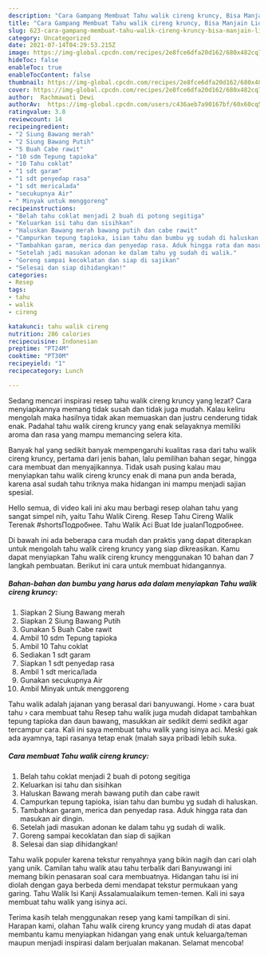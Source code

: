 ```yaml
---
description: "Cara Gampang Membuat Tahu walik cireng kruncy, Bisa Manjain Lidah"
title: "Cara Gampang Membuat Tahu walik cireng kruncy, Bisa Manjain Lidah"
slug: 623-cara-gampang-membuat-tahu-walik-cireng-kruncy-bisa-manjain-lidah
category: Uncategorized
date: 2021-07-14T04:29:53.215Z
image: https://img-global.cpcdn.com/recipes/2e8fce6dfa20d162/680x482cq70/tahu-walik-cireng-kruncy-foto-resep-utama.jpg
hideToc: false
enableToc: true
enableTocContent: false
thumbnail: https://img-global.cpcdn.com/recipes/2e8fce6dfa20d162/680x482cq70/tahu-walik-cireng-kruncy-foto-resep-utama.jpg
cover: https://img-global.cpcdn.com/recipes/2e8fce6dfa20d162/680x482cq70/tahu-walik-cireng-kruncy-foto-resep-utama.jpg
author:  Rachmawati Dewi
authorAv:  https://img-global.cpcdn.com/users/c436aeb7a90167bf/60x60cq50/avatar.jpg
ratingvalue: 3.8
reviewcount: 14
recipeingredient:
- "2 Siung Bawang merah"
- "2 Siung Bawang Putih"
- "5 Buah Cabe rawit"
- "10 sdm Tepung tapioka"
- "10 Tahu coklat"
- "1 sdt garam"
- "1 sdt penyedap rasa"
- "1 sdt mericalada"
- "secukupnya Air"
- " Minyak untuk menggoreng"
recipeinstructions:
- "Belah tahu coklat menjadi 2 buah di potong segitiga"
- "Keluarkan isi tahu dan sisihkan"
- "Haluskan Bawang merah bawang putih dan cabe rawit"
- "Campurkan tepung tapioka, isian tahu dan bumbu yg sudah di haluskan."
- "Tambahkan garam, merica dan penyedap rasa. Aduk hingga rata dan masukan air dingin."
- "Setelah jadi masukan adonan ke dalam tahu yg sudah di walik."
- "Goreng sampai kecoklatan dan siap di sajikan"
- "Selesai dan siap dihidangkan!"
categories:
- Resep
tags:
- tahu
- walik
- cireng

katakunci: tahu walik cireng 
nutrition: 286 calories
recipecuisine: Indonesian
preptime: "PT24M"
cooktime: "PT30M"
recipeyield: "1"
recipecategory: Lunch

---
```



Sedang mencari inspirasi resep tahu walik cireng kruncy yang lezat? Cara menyiapkannya memang tidak susah dan tidak juga mudah. Kalau keliru mengolah maka hasilnya tidak akan memuaskan dan justru cenderung tidak enak. Padahal tahu walik cireng kruncy yang enak selayaknya memiliki aroma dan rasa yang mampu memancing selera kita.


Banyak hal yang sedikit banyak mempengaruhi kualitas rasa dari tahu walik cireng kruncy, pertama dari jenis bahan, lalu pemilihan bahan segar, hingga cara membuat dan menyajikannya. Tidak usah pusing kalau mau menyiapkan tahu walik cireng kruncy enak di mana pun anda berada, karena asal sudah tahu triknya maka hidangan ini mampu menjadi sajian spesial.

Hello semua, di video kali ini aku mau berbagi resep olahan tahu yang sangat simpel nih, yaitu Tahu Walik Cireng. Resep Tahu Cireng Walik Terenak #shortsПодробнее. Tahu Walik Aci Buat Ide jualanПодробнее.


Di bawah ini ada beberapa cara mudah dan praktis yang dapat diterapkan untuk mengolah tahu walik cireng kruncy yang siap dikreasikan. Kamu dapat menyiapkan Tahu walik cireng kruncy menggunakan 10 bahan dan 7 langkah pembuatan. Berikut ini cara untuk membuat hidangannya.

<!--inarticleads1-->

##### Bahan-bahan dan bumbu yang harus ada dalam menyiapkan Tahu walik cireng kruncy:

1. Siapkan 2 Siung Bawang merah
1. Siapkan 2 Siung Bawang Putih
1. Gunakan 5 Buah Cabe rawit
1. Ambil 10 sdm Tepung tapioka
1. Ambil 10 Tahu coklat
1. Sediakan 1 sdt garam
1. Siapkan 1 sdt penyedap rasa
1. Ambil 1 sdt merica/lada
1. Gunakan secukupnya Air
1. Ambil  Minyak untuk menggoreng


Tahu walik adalah jajanan yang berasal dari banyuwangi. Home › cara buat tahu › cara membuat tahu Resep tahu walik juga mudah didapat tambahkan tepung tapioka dan daun bawang, masukkan air sedikit demi sedikit agar tercampur cara. Kali ini saya membuat tahu walik yang isinya aci. Meski gak ada ayamnya, tapi rasanya tetap enak (malah saya pribadi lebih suka. 

<!--inarticleads2-->

##### Cara membuat Tahu walik cireng kruncy:

1. Belah tahu coklat menjadi 2 buah di potong segitiga
1. Keluarkan isi tahu dan sisihkan
1. Haluskan Bawang merah bawang putih dan cabe rawit
1. Campurkan tepung tapioka, isian tahu dan bumbu yg sudah di haluskan.
1. Tambahkan garam, merica dan penyedap rasa. Aduk hingga rata dan masukan air dingin.
1. Setelah jadi masukan adonan ke dalam tahu yg sudah di walik.
1. Goreng sampai kecoklatan dan siap di sajikan
1. Selesai dan siap dihidangkan!

Tahu walik populer karena tekstur renyahnya yang bikin nagih dan cari olah yang unik. Camilan tahu walik atau tahu terbalik dari Banyuwangi ini memang bikin penasaran soal cara membuatnya. Hidangan tahu isi ini diolah dengan gaya berbeda demi mendapat tekstur permukaan yang garing. Tahu Walik Isi Kanji Assalamualaikum temen-temen. Kali ini saya membuat tahu walik yang isinya aci. 

Terima kasih telah menggunakan resep yang kami tampilkan di sini. Harapan kami, olahan Tahu walik cireng kruncy yang mudah di atas dapat membantu kamu menyiapkan hidangan yang enak untuk keluarga/teman maupun menjadi inspirasi dalam berjualan makanan. Selamat mencoba!
